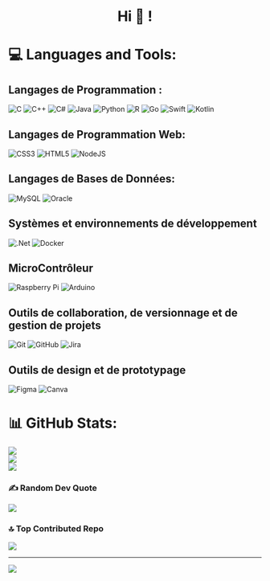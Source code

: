 <h1 align="center">Hi 👋 !</h1>

# 💻 Languages and Tools:

## Langages de Programmation : 

![C](https://img.shields.io/badge/c-%2300599C.svg?style=for-the-badge&logo=c&logoColor=white) 
![C++](https://img.shields.io/badge/c++-%2300599C.svg?style=for-the-badge&logo=c%2B%2B&logoColor=white) 
![C#](https://img.shields.io/badge/c%23-%23239120.svg?style=for-the-badge&logo=csharp&logoColor=white)
![Java](https://img.shields.io/badge/java-%23ED8B00.svg?style=for-the-badge&logo=openjdk&logoColor=white) 
![Python](https://img.shields.io/badge/python-3670A0?style=for-the-badge&logo=python&logoColor=ffdd54)
![R](https://img.shields.io/badge/r-%23276DC3.svg?style=for-the-badge&logo=r&logoColor=white)
![Go](https://img.shields.io/badge/go-%2300ADD8.svg?style=for-the-badge&logo=go&logoColor=white) 
![Swift](https://img.shields.io/badge/swift-F54A2A?style=for-the-badge&logo=swift&logoColor=white) 
![Kotlin](https://img.shields.io/badge/kotlin-%237F52FF.svg?style=for-the-badge&logo=kotlin&logoColor=white) 

## Langages de Programmation Web: 

![CSS3](https://img.shields.io/badge/css3-%231572B6.svg?style=for-the-badge&logo=css3&logoColor=white)
![HTML5](https://img.shields.io/badge/html5-%23E34F26.svg?style=for-the-badge&logo=html5&logoColor=white) 
![NodeJS](https://img.shields.io/badge/node.js-6DA55F?style=for-the-badge&logo=node.js&logoColor=white)

## Langages de Bases de Données: 
![MySQL](https://img.shields.io/badge/mysql-4479A1.svg?style=for-the-badge&logo=mysql&logoColor=white)
 ![Oracle](https://img.shields.io/badge/Oracle-F80000?style=for-the-badge&logo=oracle&logoColor=white)
 
## Systèmes et environnements de développement

  ![.Net](https://img.shields.io/badge/.NET-5C2D91?style=for-the-badge&logo=.net&logoColor=white)
  ![Docker](https://img.shields.io/badge/docker-%230db7ed.svg?style=for-the-badge&logo=docker&logoColor=white)

## MicroContrôleur

 ![Raspberry Pi](https://img.shields.io/badge/-RaspberryPi-C51A4A?style=for-the-badge&logo=Raspberry-Pi)
 ![Arduino](https://img.shields.io/badge/-Arduino-00979D?style=for-the-badge&logo=Arduino&logoColor=white)

 ## Outils de collaboration, de versionnage et de gestion de projets

 ![Git](https://img.shields.io/badge/git-%23F05033.svg?style=for-the-badge&logo=git&logoColor=white) 
 ![GitHub](https://img.shields.io/badge/github-%23121011.svg?style=for-the-badge&logo=github&logoColor=white)
 ![Jira](https://img.shields.io/badge/jira-%230A0FFF.svg?style=for-the-badge&logo=jira&logoColor=white) 

  ## Outils de design et de prototypage

   ![Figma](https://img.shields.io/badge/figma-%23F24E1E.svg?style=for-the-badge&logo=figma&logoColor=white)
   ![Canva](https://img.shields.io/badge/Canva-%2300C4CC.svg?style=for-the-badge&logo=Canva&logoColor=white) 

# 📊 GitHub Stats:
![](https://github-readme-stats.vercel.app/api?username=DfAnaIII&theme=dark&hide_border=false&include_all_commits=false&count_private=false)<br/>
![](https://github-readme-streak-stats.herokuapp.com/?user=DfAnaIII&theme=dark&hide_border=false)<br/>
![](https://github-readme-stats.vercel.app/api/top-langs/?username=DfAnaIII&theme=dark&hide_border=false&include_all_commits=false&count_private=false&layout=compact)

### ✍️ Random Dev Quote
![](https://quotes-github-readme.vercel.app/api?type=horizontal&theme=dark)

### 🔝 Top Contributed Repo
![](https://github-contributor-stats.vercel.app/api?username=DfAnaIII&limit=5&theme=dark&combine_all_yearly_contributions=true)

---
[![](https://visitcount.itsvg.in/api?id=DfAnaIII&icon=0&color=10)](https://visitcount.itsvg.in)

<!-- Proudly created with GPRM ( https://gprm.itsvg.in ) -->
